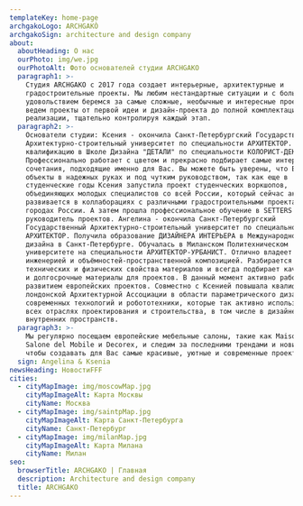 ```yaml
---
templateKey: home-page
archgakoLogo: ARCHGAKÒ
archgakoSign: architecture and design company
about:
  aboutHeading: О нас
  ourPhoto: img/we.jpg
  ourPhotoAlt: Фото основателей студии ARCHGAKO
  paragraph1: >-
    Студия ARCHGAKO с 2017 года создает интерьерные, архитектурные и
    градостроительные проекты. Мы любим нестандартные ситуации и с большим
    удовольствием беремся за самые сложные, необычные и интересные проекты.  Мы
    ведем проекты от первой идеи и дизайн-проекта до полной комплектации и
    реализации, тщательно контролируя каждый этап.
  paragraph2: >-
    Основатели студии: Ксения - окончила Санкт-Петербургский Государственный
    Архитектурно-строительный университет по специальности АРХИТЕКТОР. Повышала
    квалификацию в Школе Дизайна "ДЕТАЛИ" по специальности КОЛОРИСТ-ДЕКОРАТОР.
    Профессионально работает с цветом и прекрасно подбирает самые интересные
    сочетания, подходящие именно для Вас. Вы можете быть уверены, что Ваши
    объекты в надежных руках и под чутким руководством, так как еще в
    студенческие годы Ксения запустила проект студенческих воркшопов,
    объединяющих молодых специалистов со всей России, который сейчас активно
    развивается в коллаборациях с различными градостроительными проектами в
    городах России. А затем прошла профессиональное обучение в SETTERS как
    руководитель проектов. Ангелина - окончила Санкт-Петербургский
    Государственный Архитектурно-строительный университет по специальности
    АРХИТЕКТОР. Получила образование ДИЗАЙНЕРА ИНТЕРЬЕРА в Международной школе
    дизайна в Санкт-Петербурге. Обучалась в Миланском Политехническом
    университете на специальности АРХИТЕКТОР-УРБАНИСТ. Отлично владеет
    инженерией и объёмностей-пространственной композицией. Разбирается в
    технических и физических свойства материалов и всегда подбирает качественные
    и долгосрочные материалы для проектов. В данный момент активно работает над
    развитием европейских проектов. Совместно с Ксенией повышала квалификацию в
    лондонской Архитектурной Ассоциации в области параметрического дизайна,
    современных технологий и робототехники, которые так активно используются во
    всех отраслях проектирования и строительства, в том числе в дизайне
    внутренних пространств. 
  paragraph3: >-
    Мы регулярно посещаем европейские мебельные салоны, такие как Maison&Objet,
    Salone del Mobile и Decorex, и следим за последними трендами и новинками,
    чтобы создавать для Вас самые красивые, уютные и современные проекты.
  sign: Angelina & Ksenia
newsHeading: НовостиFFF
cities:
  - cityMapImage: img/moscowMap.jpg
    cityMapImageAlt: Карта Москвы
    cityName: Москва
  - cityMapImage: img/saintpMap.jpg
    cityMapImageAlt: Карта Санкт-Петербурга
    cityName: Санкт-Петербург
  - cityMapImage: img/milanMap.jpg
    cityMapImageAlt: Карта Милана
    cityName: Милан
seo:
  browserTitle: ARCHGAKO | Главная
  description: Architecture and design company
  title: ARCHGAKO
---
```


